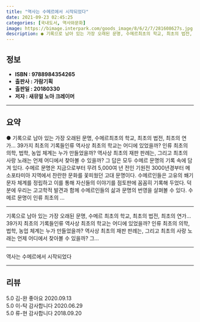 ```yaml
---
title: "역사는 수메르에서 시작되었다"
date: 2021-09-23 02:45:25
categories: [국내도서, 역사와문화]
image: https://bimage.interpark.com/goods_image/8/6/2/7/281608627s.jpg
description: ● 기록으로 남아 있는 가장 오래된 문명, 수메르최초의 학교, 최초의 법전, 최초의 연가... 39가지 최초의 기록들인류 역사상 최초의 학교는 어디에 있었을까? 인류 최초의 의학, 법학, 농업 체계는 누가 만들었을까? 역사상 최초의 재판 판례는, 그리고 최초의 사랑 노래는 언제 어디에
---
```


## **정보**

- **ISBN : 9788984354265**
- **출판사 : 가람기획**
- **출판일 : 20180330**
- **저자 : 새뮤얼 노아 크레이머**

------



## **요약**

●  기록으로 남아 있는 가장 오래된 문명, 수메르최초의 학교, 최초의 법전, 최초의 연가... 39가지 최초의 기록들인류 역사상 최초의 학교는 어디에 있었을까? 인류 최초의 의학, 법학, 농업 체계는 누가 만들었을까? 역사상 최초의 재판 판례는, 그리고 최초의 사랑 노래는 언제 어디에서 찾아볼 수 있을까? 그 답은 모두 수메르 문명의 기록 속에 담겨 있다. 수메르 문명은 지금으로부터 무려 5,000여 년 전인 기원전 3000년경부터 메소포타미아 지역에서 찬란한 문화를 꽃피웠던 고대 문명이다. 수메르인들은 고유의 쐐기문자 체계를 정립하고 이를 통해 자신들의 이야기를 점토판에 꼼꼼히 기록해 두었다. 덕분에 우리는 고고학적 발견과 함께 수메르인들의 삶과 문명의 번영을 살펴볼 수 있다. 수메르 문명이 인류 최초의 ...

------

기록으로 남아 있는 가장 오래된 문명, 수메르 최초의 학교, 최초의 법전, 최초의 연가… 39가지 최초의 기록들인류 역사상 최초의 학교는 어디에 있었을까? 인류 최초의 의학, 법학, 농업 체계는 누가 만들었을까? 역사상 최초의 재판 판례는, 그리고 최초의 사랑 노래는 언제 어디에서 찾아볼 수 있을까? 그... 

------


역사는 수메르에서 시작되었다 

------


## **리뷰** 

5.0 김-완 좋아요 2020.09.13 <br/>5.0 이-탁 감사합니다  2020.06.29 <br/>5.0 류-현 감사합니다  2018.09.20 <br/>